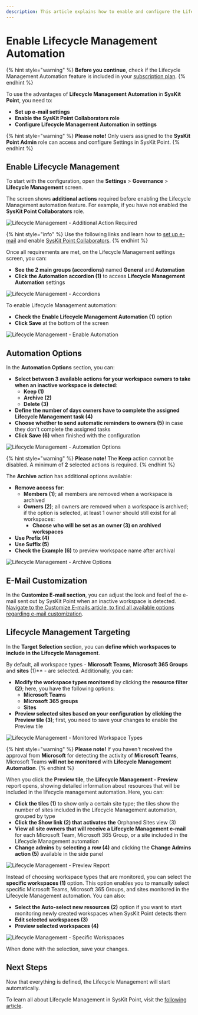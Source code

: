 ```yaml
---
description: This article explains how to enable and configure the Lifecycle Management Automation in SysKit Point.
---
```


# Enable Lifecycle Management Automation

{% hint style="warning" %}
**Before you continue**, check if the Lifecycle Management Automation feature is included in your [subscription plan](https://www.syskit.com/products/point/pricing/).
{% endhint %}

To use the advantages of **Lifecycle Management Automation** in **SysKit Point**, you need to:

* **Set up e-mail settings**
* **Enable the SysKit Point Collaborators role**
* **Configure Lifecycle Management Automation in settings**

{% hint style="warning" %}
**Please note!** Only users assigned to the **SysKit Point Admin** role can access and configure Settings in SysKit Point.
{% endhint %}

## Enable Lifecycle Management

To start with the configuration, open the **Settings** &gt; **Governance** &gt; **Lifecycle Management** screen. 

The screen shows **additional actions** required before enabling the Lifecycle Management automation feature. For example, if you have not enabled the **SysKit Point Collaborators** role.

![Lifecycle Management - Additional Action Required](../../.gitbook/assets/enable-lifecycle-management_collaborators-disabled.png)

{% hint style="info" %}
Use the following links and learn how to [set up e-mail](../../configuration/customize-emails.md) and enable [SysKit Point Collaborators](../../configuration/enable-role-based-access.md#syskit-point-collaborators-1).
{% endhint %}

Once all requirements are met, on the Lifecycle Management settings screen, you can:
* **See the 2 main groups (accordions)** named **General** and **Automation**
* **Click the Automation accordion \(1\)** to access  **Lifecycle Management Automation** settings

![Lifecycle Management - Accordions](../../.gitbook/assets/enable-lifecycle-management_automation-disabled.png)

To enable Lifecycle Management automation:
* **Check the Enable Lifecycle Management Automation (1)** option
* **Click Save** at the bottom of the screen

![Lifecycle Management - Enable Automation](../../.gitbook/assets/enable-lifecycle-management_enable-automation.png)

## Automation Options

In the **Automation Options** section, you can:
* **Select between 3 available actions for your workspace owners to take when an inactive workspace is detected**:
    * **Keep (1)**
    * **Archive (2)**
    * **Delete (3)**
* **Define the number of days owners have to complete the assigned Lifecycle Management task (4)**
* **Choose whether to send automatic reminders to owners (5)** in case they don't complete the assigned tasks
* **Click Save (6)** when finished with the configuration

![Lifecycle Management - Automation Options](../../.gitbook/assets/enable-lifecycle-management_automation-options.png)

{% hint style="warning" %}
**Please note!**
The **Keep** action cannot be disabled. A minimum of **2** selected actions is required.
{% endhint %}

The **Archive** action has additional options available:
* **Remove access for**:
    * **Members (1)**; all members are removed when a workspace is archived
    * **Owners (2)**; all owners are removed when a workspace is archived; if the option is selected, at least 1 owner should still exist for all workspaces:
        * **Choose who will be set as an owner (3) on archived workspaces**
* **Use Prefix (4)**
* **Use Suffix (5)**
* **Check the Example (6)** to preview workspace name after archival

![Lifecycle Management - Archive Options](../../.gitbook/assets/enable-lifecycle-management_archive-options.png)

## E-Mail Customization

In the **Customize E-mail section**, you can adjust the look and feel of the e-mail sent out by SysKit Point when an inactive workspace is detected.
[Navigate to the Customize E-mails article, to find all available options regarding e-mail customization](../../configuration/customize-emails.md).

## Lifecycle Management Targeting

In the **Target Selection** section, you can **define which workspaces to include in the Lifecycle Management**.

By default, all workspace types - **Microsoft Teams**, **Microsoft 365 Groups** and **sites** \(1\)** - are selected. 
Additionally, you can:
* **Modify the workspace types monitored** by clicking the **resource filter \(2\)**; here, you have the following options:
    * **Microsoft Teams**
    * **Microsoft 365 groups**
    * **Sites**
* **Preview selected sites based on your configuration by clicking the Preview tile \(3\)**; first, you need to save your changes to enable the Preview tile

![Lifecycle Management - Monitored Workspace Types](../../.gitbook/assets/enable-lifecycle-management_monitor-all.png)

{% hint style="warning" %}
**Please note!** 
If you haven't received the approval from **Microsoft** for detecting the activity of **Microsoft Teams**, Microsoft Teams **will not be monitored** with **Lifecycle Management Automation**.
{% endhint %}

When you click the **Preview tile**, the **Lifecycle Management - Preview** report opens, showing detailed information about resources that will be included in the lifecycle management automation. Here, you can:
* **Click the tiles \(1\)** to show only a certain site type; the tiles show the number of sites included in the Lifecycle Management automation, grouped by type
* **Click the Show link \(2\) that activates the** Orphaned Sites view \(3\)
* **View all site owners that will receive a Lifecycle Management e-mail** for each Microsoft Team, Microsoft 365 Group, or a site included in the Lifecycle Management automation
* **Change admins** by **selecting a row \(4\)** and clicking the **Change Admins action \(5\)** available in the side panel

![Lifecycle Management - Preview Report](../../.gitbook/assets/enable-lifecycle-management_preview-report.png)

Instead of choosing workspace types that are monitored, you can select the **specific workspaces \(1\)** option. This option enables you to manually select specific Microsoft Teams, Microsoft 365 Groups, and sites monitored in the Lifecycle Management automation. 
You can also:
* **Select the Auto-select new resources (2)** option if you want to start monitoring newly created workspaces when SysKit Point detects them
* **Edit selected workspaces (3)**
* **Preview selected workspaces (4)**

![Lifecycle Management - Specific Workspaces](../../.gitbook/assets/enable-lifecycle-management_monitor-specific.png)

When done with the selection, save your changes.

## Next Steps

Now that everything is defined, the Lifecycle Management will start automatically. 

To learn all about Lifecycle Management in SysKit Point, visit the [following article](lifecycle-management.md).

